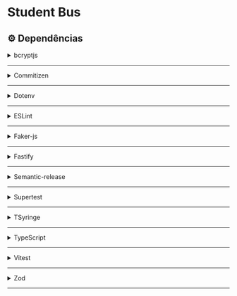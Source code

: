 # Student Bus

## ⚙️ Dependências

<details>
  <summary><a>bcryptjs</a></summary>

```sh
$ npm i bcryptjs

# Instalação das tipagens
$ npm i @types/bcryptjs -D
```

</details>

---

<details>
  <summary><a>Commitizen</a></summary>

```sh
$ npm i commitizen -D

# Configuração do Commitizen
$ npx commitizen init cz-conventional-changelog --save-dev --save-exact
```

Atualizar `.git/hooks/prepare-commit-msg` com o código:

```sh
#!/bin/bash
exec < /dev/tty && node_modules/.bin/cz --hook || true
```

</details>

---

<details>
  <summary><a>Dotenv</a></summary>

```sh
$ npm i dotenv
```

</details>

---

<details>
  <summary><a>ESLint</a></summary>

```sh
$ npm i eslint -D

# Instalando o plugin ESLint da Rocketseat para formatação do código
$ npm i @rocketseat/eslint-config

# Configuração do ESlint (opcional)
$ npx eslint --init

```

Adicionar ao `.eslintrc.json`:

```json
{
  "extends": "@rocketseat/eslint-config/node",
  "rules": {
    "camelcase": "off",
    "no-useless-constructor": "off"
  }
}
```

> Alterar o arquivo `node.js` nas dependências do plugin em **node_modules** para aceitar ponto e vírgula ao final das linhas.

</details>

---

<details>
  <summary><a>Faker-js</a></summary>

```sh
# Lib para gerar dados fictícios
$ npm i @faker-js/faker -D
```

</details>

---

<details>
  <summary><a>Fastify</a></summary>

```sh
$ npm i fastify

# Lib integrada ao fastify para a criação de Json Web Tokens
$ npm i @fastify/jwt
```

</details>

---

<details>
  <summary><a>Semantic-release</a></summary>

```sh
$ npm i semantic-release -D

# Plugins adicionais
$ npm i @semantic-release/git @semantic-release/changelog -D
```

Arquivo de configuração do semantic-release (`.releaserc.json`):

```json
{
  "branches": ["main", { "name": "alpha", "prerelease": true }],
  "plugins": [
    "@semantic-release/commit-analyzer",
    "@semantic-release/release-notes-generator",
    "@semantic-release/github",
    "@semantic-release/changelog",
    [
      "@semantic-release/git",
      {
        "assets": ["package.json", "package-lock.json", "CHANGELOG.md"],
        "message": "chore(release): ${nextRelease.version} [skip ci]\n\n${nextRelease.notes}"
      }
    ]
  ]
}
```

</details>

---

<details>
  <summary><a>Supertest</a></summary>

```sh
# Realiza as chamadas HTTP dos testes para a aplicação sem a necessidade de colocar a aplicação no ar
$ npm i supertest -D
```

</details>

---

<details>
  <summary><a>TSyringe</a></summary>

```sh
# Instalação Tsyringe para injeção automatica de dependências
$ npm i tsyringe

# Necessário instalar o `reflect-metadata`
$ npm i reflect-metadata
```

- Modificar o `tsconfig.json` para incluir as seguintes configurações:

```json
{
  "compilerOptions": {
    "experimentalDecorators": true,
    "emitDecoratorMetadata": true
  }
}
```

- Configurações do `app.ts` para o funcionamento do tsyringe:

```ts
// Deve ser importada na primeira linha do arquivo
import 'reflect-metadata'
...
import '@infra/container'
```

</details>

---

<details>
  <summary><a>TypeScript</a></summary>

```sh
# Instalação do TypeScript e das tipagens para node
$ npm i typescript @types/node -D

# Inicializando o TypeScript
$ npx tsc --init

# Permite que o node execute código TypeScript
$ npm i tsx -D

# Realiza a conversão do código de TypeScrip para JavaScript (build)
$ npm i tsup -D
```

</details>

---

<details>
  <summary><a>Vitest</a></summary>

```sh
$ npm i vitest -D

# Plugin para que o vitest consiga entender os paths configurados no tsconfig
$ npm i vite-tsconfig-paths -D

# Interface para visualizar e executar os testes
$ npm i @vitest/ui -D
```

- Criar arquivo de configuração do Vitest (`vite.config.ts`):

> Adicionando o plugin nas configurações do **Vitest**

```ts
import { defineConfig } from 'vitest/config';
import tsconfigPaths from 'vite-tsconfig-paths';

export default defineConfig({
  test: {
    globals: true,
    root: './',
  },
  plugins: [tsconfigPaths()],
});
```

> A configuração `globals` torna as funções do **Vitest** globais. Mas é necessário adicionar o código abaixo no `tsconfig.json`:

```json
{
  "compilerOptions": {
    ...
    "types": [
      "vitest/globals"
    ],
    ...
  }
}
```

- Adicionar os scripts de testes ao `package.json`:

```json
"scripts": {
  ...
  "test": "vitest run",
  "test:watch": "vitest",
  "test:coverage": "vitest run --coverage",
  "test:ui": "vitest --ui"
},
```

### Banco de dados isolado para testes e2e

- Arquivo de configuração para o ambiente isolado para os testes e2e (`setup-e2e.ts`):

```ts
import { config } from 'dotenv';
import { PrismaClient } from '@prisma/client';
import { randomUUID } from 'node:crypto';
import { execSync } from 'node:child_process';

config({ path: '.env', override: true });
const prisma = new PrismaClient();

function generateUniqueDatabaseURL(schemaId: string) {
  if (!process.env.DATABASE_URL) {
    throw new Error('Please provider a DATABASE_URL environment variable.');
  }
  const url = new URL(process.env.DATABASE_URL);
  url.searchParams.set('schema', schemaId);

  return url.toString();
}

const schemaId = randomUUID();

beforeAll(async () => {
  const databaseURL = generateUniqueDatabaseURL(schemaId);
  process.env.DATABASE_URL = databaseURL;

  // ? Diferente do 'dev', o 'deploy' vai somente rodar as migrations, sem verificar o schema e gerar novas migrations
  execSync('npx prisma migrate deploy');
});

afterAll(async () => {
  // ? Necessário ser o executeRawUnsafe, pq esta é uma ação perigosa, onde vai deletar um schema do banco
  await prisma.$executeRawUnsafe(`DROP SCHEMA IF EXISTS "${schemaId}" CASCADE`);
  await prisma.$disconnect();
});
```

- Criar um novo arquivo de configuração do Vitest mas para os testes e2e (`vite.config.e2e.ts`):

```ts
import { defineConfig } from 'vitest/config';
import tsConfigPaths from 'vite-tsconfig-paths';

export default defineConfig({
  test: {
    include: ['**/*.e2e.spec.ts'],
    globals: true,
    root: './',
    setupFiles: ['./test/setup-e2e.ts'],
  },
  plugins: [tsConfigPaths()],
});
```

> A configuração `setupFiles` vai receber o arquivo `setup-e2e.ts` que irá executar antes dos testes para preparar o ambiente isolado.

- Atualizar os scripts de teste em `package.json`:

```json
"scripts": {
  ...
  "test": "vitest run",
  "test:watch": "vitest",
  "test:e2e": "vitest run --config ./vitest.config.e2e.ts",
  "test:e2e:watch": "vitest --config ./vitest.config.e2e.ts",
  "test:coverage": "vitest run --coverage",
  "test:ui": "vitest --ui"
}
```

</details>

---

<details>
  <summary><a>Zod</a></summary>
  
  ```sh
  $ npm i zod
  ```
</details>

---

